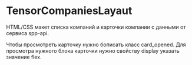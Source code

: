 # TensorCompaniesLayaut

HTML/CSS макет списка компаний и карточки компании с данными от сервиса spp-api.

Чтобы просмотреть карточку нужно бописать класс card_opened.
Для просмотра нужного блока карточки нужно свойству display указать значение flex.

